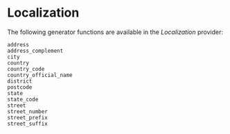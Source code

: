 # Localization

The following generator functions are available in the *Localization* provider:

```@docs
address
address_complement
city
country
country_code
country_official_name
district
postcode
state
state_code
street
street_number
street_prefix
street_suffix
```
